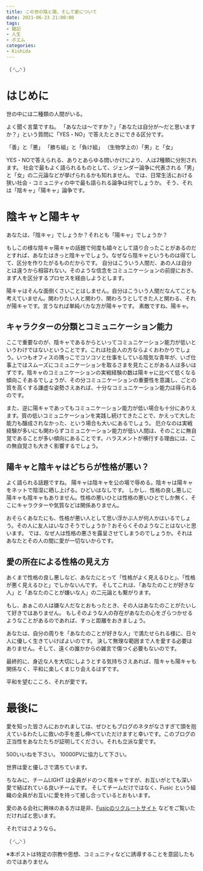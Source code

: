 ```yaml
---
title: この世の陰と陽、そして愛について
date: 2021-06-23 21:00:00
tags:
- 雑記
- 人生
- ポエム
categories:
- Kishida
---
```


（ ◜◡◝ ）
<!-- more -->

# はじめに
世の中には二種類の人間がいる。

よく聞く言葉ですね。
「あなたは〜ですか？」「あなたは自分が〜だと思いますか？」という質問に「YES・NO」で答えたときにできる区分です。

「善」と「悪」
「勝ち組」と「負け組」
（生物学上の）「男」と「女」

YES・NOで答えられる、ありとあらゆる問いかけにより、人は2種類に分別されます。
社会で最もよく語られるものとして、ジェンダー論争に代表される「男」と「女」の二元論などが挙げられるかも知れません。
では、日常生活における狭い社会・コミュニティの中で最も語られる論争は何でしょうか。
そう、それは「陰キャ」「陽キャ」論争です。

# 陰キャと陽キャ
あなたは、「陰キャ」でしょうか？それとも「陽キャ」でしょうか？

もしこの様な陰キャ陽キャの話題で何度も嬉々として語り合ったことがあるのだとすれば、あなたはきっと陰キャでしょう。なぜなら陰キャというものは得てして、区分を作りたがるものだからです。
自分はこういう人間だ、あの人は自分とは違うから相容れない。そのような信念をコミュニケーションの前提におき、まず人を区分するプロセスを経由しようとします。

陽キャはそんな面倒くさいことはしません。自分はこういう人間だなんてことも考えていません。関わりたい人と関わり、関わろうとしてきた人と関わる、それが陽キャです。言うなれば単純バカな方が陽キャです。
素敵ですね、陽キャ。

## キャラクターの分類とコミュニケーション能力
ここで重要なのが、陰キャであるからといってコミュニケーション能力が低いというわけではないということです。これは社会人の方ならよくおわかりでしょう。いつもオフィスの隅っこでコソコソと仕事をしている陰気な青年が、いざ仕事上ではスムーズにコミュニケーションを取るさまを見たことがある人は多いはずです。陰キャのコミュニケーションの実戦経験の数は陽キャに比べて低くなる傾向こそあるでしょうが、その分コミュニケーションの重要性を意識し、ごとの質を高くする謙虚な姿勢さえあれば、十分なコミュニケーション能力は得られるのです。

また、逆に陽キャであってもコミュニケーション能力が低い場合も十分にありえます。質の低いコミュニケーションを実践し続けてきたことで、かえって大した能力も醸成されなかった、という場合も大いにあるでしょう。
厄介なのは実戦経験が多いにも関わらずコミュニケーション能力が低い人間は、そのことに無自覚であることが多い傾向にあることです。ハラスメントが横行する理由には、この無自覚さも大きく影響するでしょう。

## 陽キャと陰キャはどちらが性格が悪い？
よく語られる話題ですね。
陽キャは陰キャを公の場で辱める。陰キャは陽キャをネットで陰湿に晒し上げる。ひどいはなしです。
しかし、性格の良し悪しに陽キャも陰キャもありません。性格の悪いひとは性格の悪いひとでしか無く、そこにキャラクターや気質などは関係ありません。

おそらくあなたにも、性格が悪い人として思い浮かぶ人が何人かはいるでしょう。その人に友人はいなさそうでしょうか？おそらくそのようなことはないと思います。
では、なぜ人は性格の悪さを露呈させてしまうのでしょうか。それはあなたとその人の間に愛が一切ないからです。

## 愛の所在による性格の見え方
あくまで性格の良し悪しなど、あなたにとって「性格がよく見えるひと」、「性格が悪く見えるひと」でしかないんです。
そしてこれは、「あなたのことが好きな人」と「あなたのことが嫌いな人」の二元論とも繋がります。

もし、あぁこの人は嫌な人だなとおもったとき、その人はあなたのことがたいして好きではありません。
もしそのような人の存在があなたの心をざらつかせるようなことがあるのであれば、すっと距離をおきましょう。

あなたは、自分の周りを「あなたのことが好きな人」で満たせられる様に、日々人に優しく生きていけばよいのです。
決して無理な範囲まで人を愛する必要はありません。そして、遠くの誰かからの雑言で傷つく必要もないのです。

最終的に、身近な人を大切にしようとする気持ちさえあれば、陰キャも陽キャも関係なく、平和に楽しくまじり会えるはずです。

平和を望むこころ、それが愛です。

# 最後に
愛を知った皆さんにおかれましては、ぜひともブログのネタがなさすぎて頭を抱えているわたしに救いの手を差し伸べていただけますと幸いです。このブログの正当性をあなたたちが証明してください。それも立派な愛です。

500いいねを下さい。
10000PVに協力して下さい。

世界は愛と優しさで満ちています。

ちなみに、チームLIGHT は全員がドのつく陰キャですが、お互いがとても深い愛で結ばれている良いチームです。
そしてチームだけではなく、Fusic という組織の全員がお互いに愛を持って接し合っているとおもいます。

愛のある会社に興味のある方は是非、[Fusicのリクルートサイト](https://recruit.fusic.co.jp/) などをご覧いただければと思います。

それではさようなら。

（ ◜◡◝ ）

※本ポストは特定の宗教や思想、コミュニティなどに誘導することを意図したものではありません